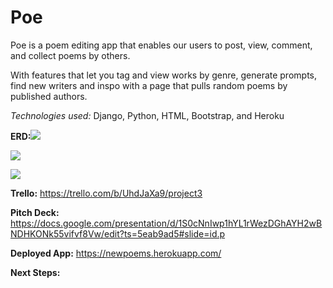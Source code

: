 # Poe
Poe is a poem editing app that enables our users to post, view, comment, and collect poems by others.

With features that let you tag and view works by genre, generate prompts, find new writers and inspo with a page that pulls random poems by published authors.

<em>Technologies used: </em>Django, Python, HTML, Bootstrap, and Heroku

<strong>ERD:</strong>![](https://i.postimg.cc/BnYbKSRL/Screen-Shot-2020-04-30-at-5-23-25-PM.png)

![](https://trello-attachments.s3.amazonaws.com/5eaa1afa5640f7531d3aa633/1200x886/cc50762fd56bd9eb7ddb2d80ea0f50e1/poe_homepage.jpeg.jpg)

![](https://trello-attachments.s3.amazonaws.com/5eaa1afa5640f7531d3aa633/1200x886/817745e45c2451e056aee2f01e8b0ef3/single_poem_page.jpeg.jpg)

<strong>Trello:</strong> https://trello.com/b/UhdJaXa9/project3

<strong>Pitch Deck:</strong> https://docs.google.com/presentation/d/1S0cNnIwp1hYL1rWezDGhAYH2wBNDHKONk55vifvf8Vw/edit?ts=5eab9ad5#slide=id.p

<strong>Deployed App:</strong> https://newpoems.herokuapp.com/

<strong>Next Steps:</strong>
